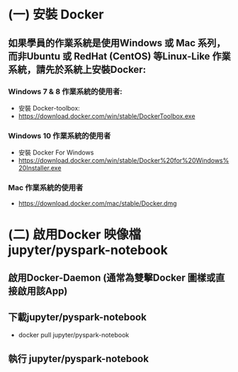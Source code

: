 # (一) 安裝 Docker

## 如果學員的作業系統是使用Windows 或 Mac 系列，而非Ubuntu 或 RedHat (CentOS) 等Linux-Like 作業系統，請先於系統上安裝Docker:

### Windows 7 & 8 作業系統的使用者:
- 安裝 Docker-toolbox:
- https://download.docker.com/win/stable/DockerToolbox.exe

### Windows 10 作業系統的使用者
- 安裝 Docker For Windows
- https://download.docker.com/win/stable/Docker%20for%20Windows%20Installer.exe

### Mac 作業系統的使用者
- https://download.docker.com/mac/stable/Docker.dmg

# (二) 啟用Docker 映像檔 jupyter/pyspark-notebook

##  啟用Docker-Daemon (通常為雙擊Docker 圖樣或直接啟用該App)

## 下載jupyter/pyspark-notebook
- docker pull jupyter/pyspark-notebook

##  執行  jupyter/pyspark-notebook

